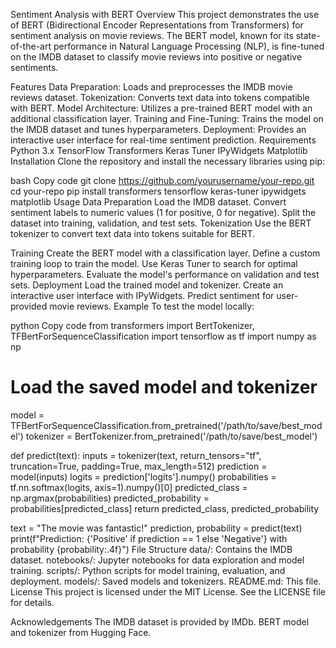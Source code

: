 Sentiment Analysis with BERT
Overview
This project demonstrates the use of BERT (Bidirectional Encoder Representations from Transformers) for sentiment analysis on movie reviews. The BERT model, known for its state-of-the-art performance in Natural Language Processing (NLP), is fine-tuned on the IMDB dataset to classify movie reviews into positive or negative sentiments.

Features
Data Preparation: Loads and preprocesses the IMDB movie reviews dataset.
Tokenization: Converts text data into tokens compatible with BERT.
Model Architecture: Utilizes a pre-trained BERT model with an additional classification layer.
Training and Fine-Tuning: Trains the model on the IMDB dataset and tunes hyperparameters.
Deployment: Provides an interactive user interface for real-time sentiment prediction.
Requirements
Python 3.x
TensorFlow
Transformers
Keras Tuner
IPyWidgets
Matplotlib
Installation
Clone the repository and install the necessary libraries using pip:

bash
Copy code
git clone https://github.com/yourusername/your-repo.git
cd your-repo
pip install transformers tensorflow keras-tuner ipywidgets matplotlib
Usage
Data Preparation
Load the IMDB dataset.
Convert sentiment labels to numeric values (1 for positive, 0 for negative).
Split the dataset into training, validation, and test sets.
Tokenization
Use the BERT tokenizer to convert text data into tokens suitable for BERT.

Training
Create the BERT model with a classification layer.
Define a custom training loop to train the model.
Use Keras Tuner to search for optimal hyperparameters.
Evaluate the model's performance on validation and test sets.
Deployment
Load the trained model and tokenizer.
Create an interactive user interface with IPyWidgets.
Predict sentiment for user-provided movie reviews.
Example
To test the model locally:

python
Copy code
from transformers import BertTokenizer, TFBertForSequenceClassification
import tensorflow as tf
import numpy as np

# Load the saved model and tokenizer
model = TFBertForSequenceClassification.from_pretrained('/path/to/save/best_model')
tokenizer = BertTokenizer.from_pretrained('/path/to/save/best_model')

def predict(text):
    inputs = tokenizer(text, return_tensors="tf", truncation=True, padding=True, max_length=512)
    prediction = model(inputs)
    logits = prediction['logits'].numpy()
    probabilities = tf.nn.softmax(logits, axis=1).numpy()[0]
    predicted_class = np.argmax(probabilities)
    predicted_probability = probabilities[predicted_class]
    return predicted_class, predicted_probability

text = "The movie was fantastic!"
prediction, probability = predict(text)
print(f"Prediction: {'Positive' if prediction == 1 else 'Negative'} with probability {probability:.4f}")
File Structure
data/: Contains the IMDB dataset.
notebooks/: Jupyter notebooks for data exploration and model training.
scripts/: Python scripts for model training, evaluation, and deployment.
models/: Saved models and tokenizers.
README.md: This file.
License
This project is licensed under the MIT License. See the LICENSE file for details.

Acknowledgements
The IMDB dataset is provided by IMDb.
BERT model and tokenizer from Hugging Face.
